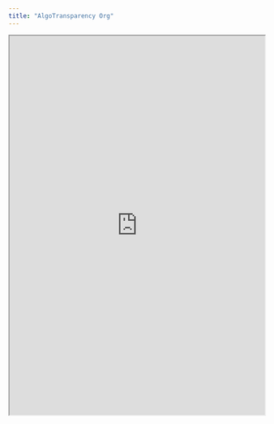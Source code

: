```yaml
---
title: "AlgoTransparency Org"
---
```



<iframe height="750" width="100%" src="https://ewelton.github.io/ktest/wiki.html#AlgoTransparency%20Org"></iframe>
